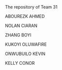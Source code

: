 The repository of Team 31

ABOUREZK AHMED

NOLAN CIARAN

ZHANG BOYI 

KUKOYI OLUWAFIRE

ONWUBUILO KEVIN

KELLY CONOR
